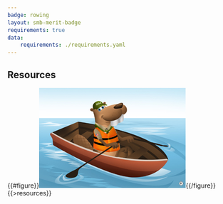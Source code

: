 ```yaml
---
badge: rowing
layout: smb-merit-badge
requirements: true
data:
    requirements: ./requirements.yaml
---
```


## Resources

{{#figure}}<img src="rowing-bucky.jpg" class="W(100%)" />{{/figure}}
{{>resources}}

